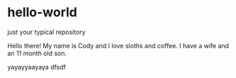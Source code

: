 # hello-world
just your typical repository

Hello there! My name is Cody and I love sloths and coffee.
I have a wife and an 11 month old son.

yayayyaayaya
dfsdf
